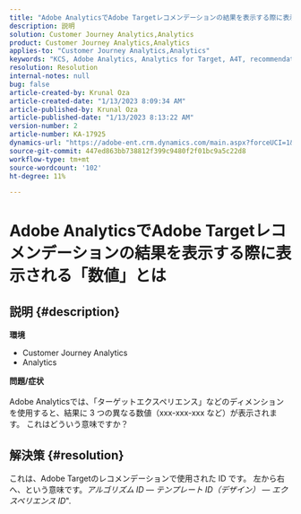 ```yaml
---
title: "Adobe AnalyticsでAdobe Targetレコメンデーションの結果を表示する際に表示される「数値」とは何ですか"
description: 説明
solution: Customer Journey Analytics,Analytics
product: Customer Journey Analytics,Analytics
applies-to: "Customer Journey Analytics,Analytics"
keywords: "KCS, Adobe Analytics, Analytics for Target, A4T, recommendation"
resolution: Resolution
internal-notes: null
bug: false
article-created-by: Krunal Oza
article-created-date: "1/13/2023 8:09:34 AM"
article-published-by: Krunal Oza
article-published-date: "1/13/2023 8:13:22 AM"
version-number: 2
article-number: KA-17925
dynamics-url: "https://adobe-ent.crm.dynamics.com/main.aspx?forceUCI=1&pagetype=entityrecord&etn=knowledgearticle&id=75942d99-1993-ed11-aad1-6045bd006793"
source-git-commit: 447ed863bb738812f399c9480f2f01bc9a5c22d8
workflow-type: tm+mt
source-wordcount: '102'
ht-degree: 11%

---
```


# Adobe AnalyticsでAdobe Targetレコメンデーションの結果を表示する際に表示される「数値」とは

## 説明 {#description}

<b>環境</b>
- Customer Journey Analytics
- Analytics



<b>問題/症状</b><br><br>Adobe Analyticsでは、「ターゲットエクスペリエンス」などのディメンションを使用すると、結果に 3 つの異なる数値（xxx-xxx-xxx など）が表示されます。 これはどういう意味ですか？<br>

## 解決策 {#resolution}


これは、Adobe Targetのレコメンデーションで使用された ID です。 左から右へ、という意味です。*アルゴリズム ID — テンプレート ID（デザイン） — エクスペリエンス ID*&quot;.
